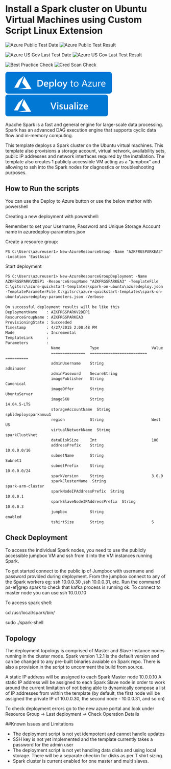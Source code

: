# Install a Spark cluster on Ubuntu Virtual Machines using Custom Script Linux Extension

![Azure Public Test Date](https://azurequickstartsservice.blob.core.windows.net/badges/spark-on-ubuntu/PublicLastTestDate.svg)
![Azure Public Test Result](https://azurequickstartsservice.blob.core.windows.net/badges/spark-on-ubuntu/PublicDeployment.svg)

![Azure US Gov Last Test Date](https://azurequickstartsservice.blob.core.windows.net/badges/spark-on-ubuntu/FairfaxLastTestDate.svg)
![Azure US Gov Last Test Result](https://azurequickstartsservice.blob.core.windows.net/badges/spark-on-ubuntu/FairfaxDeployment.svg)

![Best Practice Check](https://azurequickstartsservice.blob.core.windows.net/badges/spark-on-ubuntu/BestPracticeResult.svg)
![Cred Scan Check](https://azurequickstartsservice.blob.core.windows.net/badges/spark-on-ubuntu/CredScanResult.svg)

[![Deploy To Azure](https://raw.githubusercontent.com/Azure/azure-quickstart-templates/master/1-CONTRIBUTION-GUIDE/images/deploytoazure.svg?sanitize=true)](https://portal.azure.com/#create/Microsoft.Template/uri/https%3A%2F%2Fraw.githubusercontent.com%2FAzure%2Fazure-quickstart-templates%2Fmaster%2Fspark-on-ubuntu%2Fazuredeploy.json)
[![Visualize](https://raw.githubusercontent.com/Azure/azure-quickstart-templates/master/1-CONTRIBUTION-GUIDE/images/visualizebutton.svg?sanitize=true)](http://armviz.io/#/?load=https%3A%2F%2Fraw.githubusercontent.com%2FAzure%2Fazure-quickstart-templates%2Fmaster%2Fspark-on-ubuntu%2Fazuredeploy.json)

Apache Spark is a fast and general engine for large-scale data processing. Spark
has an advanced DAG execution engine that supports cyclic data flow and
in-memory computing.

This template deploys a Spark cluster on the Ubuntu virtual machines. This
template also provisions a storage account, virtual network, availability sets,
public IP addresses and network interfaces required by the installation. The
template also creates 1 publicly accessible VM acting as a "jumpbox" and
allowing to ssh into the Spark nodes for diagnostics or troubleshooting
purposes.

## How to Run the scripts

You can use the Deploy to Azure button or use the below methor with powershell

Creating a new deployment with powershell:

Remember to set your Username, Password and Unique Storage Account name in
azuredeploy-parameters.json

Create a resource group:

    PS C:\Users\azureuser1> New-AzureResourceGroup -Name "AZKFRGSPARKEA3" -Location 'EastAsia'

Start deployment

    PS C:\Users\azureuser1> New-AzureResourceGroupDeployment -Name AZKFRGSPARKV2DEP1 -ResourceGroupName "AZKFRGSPARKEA3" -TemplateFile C:\gitsrc\azure-quickstart-templates\spark-on-ubuntu\azuredeploy.json -TemplateParameterFile C:\gitsrc\azure-quickstart-templates\spark-on-ubuntu\azuredeploy-parameters.json -Verbose

    On successful deployment results will be like this
    DeploymentName    : AZKFRGSPARKV2DEP1
    ResourceGroupName : AZKFRGSPARKEA3
    ProvisioningState : Succeeded
    Timestamp         : 4/27/2015 2:00:48 PM
    Mode              : Incremental
    TemplateLink      :
    Parameters        :
                        Name             Type                       Value
                        ===============  =========================  ==========
                        adminUsername    String                     adminuser
                        adminPassword    SecureString
                        imagePublisher   String                     Canonical
                        imageOffer       String                     UbuntuServer
                        imageSKU         String                     14.04.5-LTS
                        storageAccountName  String                     spkldeploysparknnuu1
                        region           String                     West US
                        virtualNetworkName  String                     sparkClustVnet
                        dataDiskSize     Int                        100
                        addressPrefix    String                     10.0.0.0/16
                        subnetName       String                     Subnet1
                        subnetPrefix     String                     10.0.0.0/24
                        sparkVersion     String                     3.0.0
                        sparkClusterName  String                     spark-arm-cluster
                        sparkNodeIPAddressPrefix  String                     10.0.0.1
                        sparkSlaveNodeIPAddressPrefix  String                     10.0.0.3
                        jumpbox          String                     enabled
                        tshirtSize       String                     S

## Check Deployment

To access the individual Spark nodes, you need to use the publicly accessible
jumpbox VM and ssh from it into the VM instances running Spark.

To get started connect to the public ip of Jumpbox with username and password
provided during deployment. From the jumpbox connect to any of the Spark workers
eg: ssh 10.0.0.30 ,ssh 10.0.0.31, etc. Run the command ps-ef|grep spark to check
that kafka process is running ok. To connect to master node you can use ssh
10.0.0.10

To access spark shell:

cd /usr/local/spark/bin/

sudo ./spark-shell

## Topology

The deployment topology is comprised of Master and Slave Instance nodes running
in the cluster mode. Spark version 1.2.1 is the default version and can be
changed to any pre-built binaries avaiable on Spark repo. There is also a
provision in the script to uncomment the build from source.

A static IP address will be assigned to each Spark Master node 10.0.0.10 A
static IP address will be assigned to each Spark Slave node in order to work
around the current limitation of not being able to dynamically compose a list of
IP addresses from within the template (by default, the first node will be
assigned the private IP of 10.0.0.30, the second node - 10.0.0.31, and so on)

To check deployment errors go to the new azure portal and look under Resource
Group -> Last deployment -> Check Operation Details

##Known Issues and Limitations

- The deployment script is not yet idempotent and cannot handle updates
- SSH key is not yet implemented and the template currently takes a password for
  the admin user
- The deployment script is not yet handling data disks and using local storage.
  There will be a separate checkin for disks as per T shirt sizing.
- Spark cluster is current enabled for one master and multi slaves.
